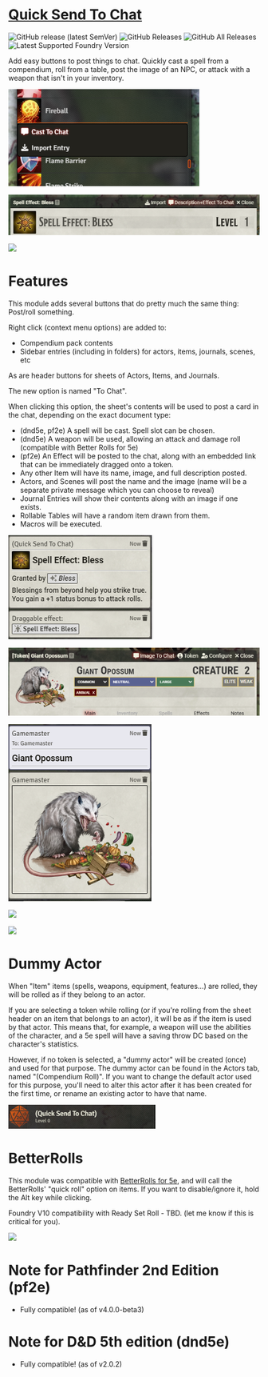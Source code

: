 # [Quick Send To Chat](https://foundryvtt.com/packages/roll-from-compendium/)

![GitHub release (latest SemVer)](https://img.shields.io/github/v/release/shemetz/roll-from-compendium?style=for-the-badge) 
![GitHub Releases](https://img.shields.io/github/downloads/shemetz/roll-from-compendium/latest/total?style=for-the-badge) 
![GitHub All Releases](https://img.shields.io/github/downloads/shemetz/roll-from-compendium/total?style=for-the-badge&label=Downloads+total)  
![Latest Supported Foundry Version](https://img.shields.io/endpoint?url=https://foundryshields.com/version?url=https://github.com/shemetz/roll-from-compendium/raw/master/module.json)


Add easy buttons to post things to chat.  Quickly cast a spell from a compendium, roll from a table, post the image of an NPC, or attack with a weapon that isn't in your inventory.

![](metadata/screenshots/Screenshot_1.png)

![](metadata/screenshots/Screenshot_2.png)

![](metadata/screenshots/Screenshot_10.png)

# Features

This module adds several buttons that do pretty much the same thing: Post/roll something.

Right click (context menu options) are added to:
- Compendium pack contents
- Sidebar entries (including in folders) for actors, items, journals, scenes, etc

As are header buttons for sheets of Actors, Items, and Journals.

The new option is named "To Chat".

When clicking this option, the sheet's contents will be used to post a card in the chat, depending on the exact document type:
- (dnd5e, pf2e) A spell will be cast.  Spell slot can be chosen.
- (dnd5e) A weapon will be used, allowing an attack and damage roll (compatible with Better Rolls for 5e)
- (pf2e) An Effect will be posted to the chat, along with an embedded link that can be immediately dragged onto a token.
- Any other Item will have its name, image, and full description posted.
- Actors, and Scenes will post the name and the image (name will be a separate private message which you can choose to reveal)
- Journal Entries will show their contents along with an image if one exists.
- Rollable Tables will have a random item drawn from them.
- Macros will be executed.

![](metadata/screenshots/Screenshot_3.png)

![](metadata/screenshots/Screenshot_4.png)

![](metadata/screenshots/Screenshot_5.png)

![](metadata/screenshots/Screenshot_7.png)

![](metadata/screenshots/Screenshot_8.png)

# Dummy Actor
When "Item" items (spells, weapons, equipment, features...) are rolled, they will be rolled as if they belong to an actor.

If you are selecting a token while rolling (or if you're rolling from the sheet header on an item that belongs to an 
 actor), it will be as if the item is used by that actor. This means that, for example, a weapon will use the abilities 
 of the character, and a 5e spell will have a saving throw DC based on the
 character's statistics.

However, if no token is selected, a "dummy actor" will be created (once) and used for that purpose. The dummy actor can
 be found in the Actors tab, named "(Compendium Roll)". If you want to change the default actor used for this purpose,
 you'll need to alter this actor after it has been created for the first time, or rename an existing actor to have that
 name.

![](metadata/screenshots/Screenshot_6.png)

# BetterRolls

This module was compatible with [BetterRolls for 5e](https://github.com/RedReign/FoundryVTT-BetterRolls5e), and will call
 the BetterRolls' "quick roll" option on items.  If you want to disable/ignore it, hold the Alt key while clicking.

Foundry V10 compatibility with Ready Set Roll - TBD. (let me know if this is critical for you).

![](metadata/screenshots/Screenshot_9.png)

# Note for Pathfinder 2nd Edition (pf2e)
- Fully compatible! (as of v4.0.0-beta3)

# Note for D&D 5th edition (dnd5e)
- Fully compatible! (as of v2.0.2)
